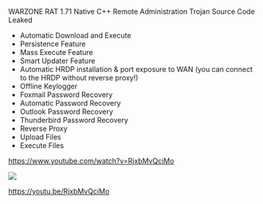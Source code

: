 WARZONE RAT 1.71 Native C++ Remote Administration Trojan Source Code Leaked

- Automatic Download and Execute
- Persistence Feature
- Mass Execute Feature
- Smart Updater Feature
- Automatic HRDP installation & port exposure to WAN (you can connect to the HRDP without reverse proxy!)
- Offline Keylogger
- Foxmail Password Recovery
- Automatic Password Recovery
- Outlook Password Recovery
- Thunderbird Password Recovery
- Reverse Proxy
- Upload Files
- Execute Files

https://www.youtube.com/watch?v=RjxbMvQciMo

<img src="https://i.ibb.co/P4KFrMF/thread.png"/>

https://youtu.be/RjxbMvQciMo
